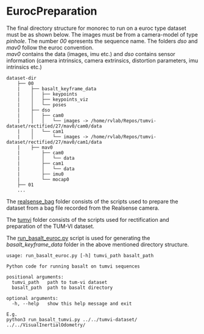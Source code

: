 # EurocPreparation

The final directory structure for monorec to run on a euroc type dataset must be as shown below. 
The images must be from a camera-model of type _pinhole_. The number _00_ epresents the sequence name. The folders _dso_ and _mav0_ follow the euroc convention.  
_mav0_ contains the data (images, imu etc.) and _dso_ contains sensor information (camera intrinsics, camera extrinsics, distortion parameters, imu intrinsics etc.)

```
dataset-dir
    ├── 00
    |    ├── basalt_keyframe_data
    |    │   ├── keypoints
    |    │   ├── keypoints_viz
    |    │   └── poses
    |    ├── dso
    |    │   ├── cam0
    |    │   │   └── images -> /home/rvlab/Repos/tumvi-dataset/rectified/27/mav0/cam0/data
    |    │   └── cam1
    |    │       └── images -> /home/rvlab/Repos/tumvi-dataset/rectified/27/mav0/cam1/data
    |    ├── mav0
    |        ├── cam0
    |        │   └── data
    |        ├── cam1
    |        │   └── data
    |        ├── imu0
    |        └── mocap0
    ├── 01
    ...
```

The [realsense_bag](realsense_bag) folder consists of the scripts used to prepare the dataset from a bag file recorded from the Realsense camera.

The [tumvi](tumvi) folder consists of the scripts used for rectification and preparation of the TUM-VI dataset.

The [run_basalt_euroc.py](run_basalt_euroc.py) script is used for generating the _basalt_keyframe_data_ folder in the above mentioned directory structure.
```
usage: run_basalt_euroc.py [-h] tumvi_path basalt_path

Python code for running basalt on tumvi sequences

positional arguments:
  tumvi_path   path to tum-vi dataset
  basalt_path  path to basalt directory

optional arguments:
  -h, --help   show this help message and exit

E.g.
python3 run_basalt_tumvi.py ../../tumvi-dataset/ ../../VisualInertialOdometry/
```